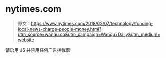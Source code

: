 # nytimes.com

> 原文：<https://www.nytimes.com/2018/02/07/technology/funding-local-news-charge-people-money.html?utm_source=wanqu.co&utm_campaign=Wanqu+Daily&utm_medium=website>

请启用 JS 并禁用任何广告拦截器